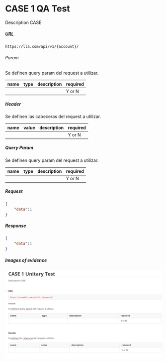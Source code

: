 # CASE 1 QA Test
Description CASE



##### URL

```http
https://lla.com/api/v1/{account}/
```

###### Param

Se definen query param del request a utilizar.

| name | type | description | required |
| ---- | ---- | ----------- | -------- |
|      |      |             | Y or N   |



##### Header

Se definen las cabeceras del request a utilizar.

| name | value | description | required |
| ---- | ----- | ----------- | -------- |
|      |       |             | Y or N   |



##### Query Param

Se definen query param del request a utilizar.

| name | type | description | required |
| ---- | ---- | ----------- | -------- |
|      |      |             | Y or N   |



##### Request

```json
{
    "data":1
}
```



##### Response

```json
{
    "data":1
}
```



##### Images of evidence 

![case_1_ 20210526](images\case_1_20210526.png)